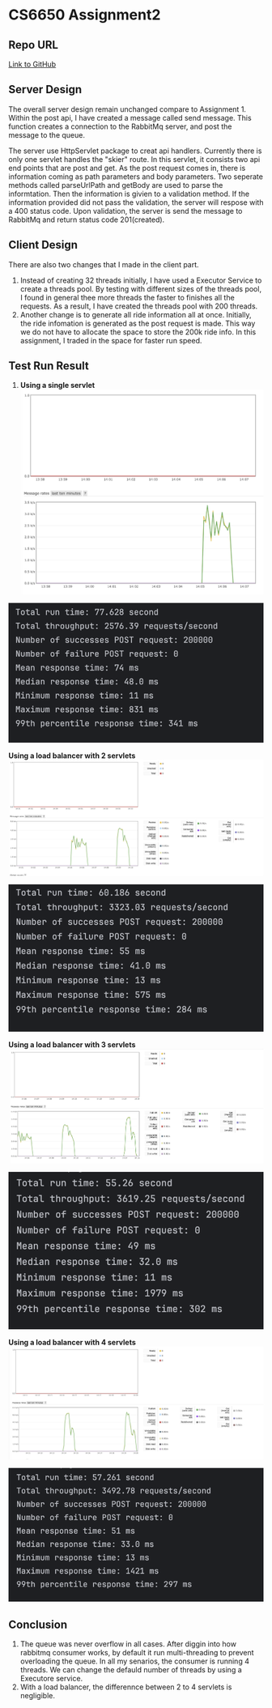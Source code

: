 # CS6650 Assignment2

## Repo URL
[Link to GitHub](https://github.com/zhan-xl/CS6650-Assignment2.git)

## Server Design
The overall server design remain unchanged compare to Assignment 1. Within the post api, I have created a message called send message. This function creates a connection to the RabbitMq server, and post the message to the queue.

The server use HttpServlet package to creat api handlers. Currently there is only one servlet handles the "skier" route. In this servlet, it consists two api end points that are post and get. As the post request comes in, there is information coming as path parameters and body parameters. Two seperate methods called parseUrlPath and getBody are used to parse the informtation. Then the information is givien to a validation method. If the information provided did not pass the validation, the server will respose with a 400 status code. Upon validation, the server is send the message to RabbitMq and return status code 201(created).

## Client Design
There are also two changes that I made in the client part.

1. Instead of creating 32 threads initially, I have used a Executor Service to create a threads pool. By testing with different sizes of the threads pool, I found in general thee more threads the faster to finishes all the requests. As a result, I have created the threads pool with 200 threads.
2. Another change is to generate all ride information all at once. Initially, the ride infomation is generated as the post request is made. This way we do not have to allocate the space to store the 200k ride info. In this assignment, I traded in the space for faster run speed.

## Test Run Result

1. **Using a single servlet**
![Alt text](pics/single-servlet-rabbitmq.png)

![Alt text](pics/single-servlet-terminal.png)

**Using a load balancer with 2 servlets**
![Alt text](pics/two-servlets-rabbitmq.png)

![Alt text](pics/two-servlets-terminal.png)

**Using a load balancer with 3 servlets**
![Alt text](pics/three-servlets-rabbitmq.png)

![Alt text](pics/three-servlets-terminal.png)

**Using a load balancer with 4 servlets**
![Alt text](pics/four-servlets-rabbitmq.png)

![Alt text](pics/four-servlets-terminal.png)

## Conclusion
1. The queue was never overflow in all cases. After diggin into how rabbitmq consumer works, by default it run multi-threading to prevent overloading the queue. In all my senarios, the consumer is running 4 threads. We can change the defauld number of threads by using a Executore service.
2. With a load balancer, the differennce between 2 to 4 servlets is negligible.


